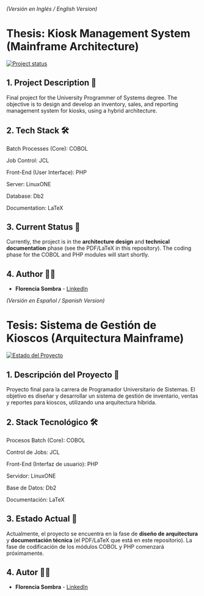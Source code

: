 _(Versión en Inglés / English Version)_

# Thesis: Kiosk Management System (Mainframe Architecture)

[![Project status](https://img.shields.io/badge/status-design-yellowgreen.svg)](https://github.com/Flor125/tesis-gestion-kiosco-cobol)

## 1. Project Description 🚀
Final project for the University Programmer of Systems degree. The objective is to design and develop an inventory, sales, and reporting management system for kiosks, using a hybrid architecture.

## 2. Tech Stack 🛠️
Batch Processes (Core): COBOL

Job Control: JCL

Front-End (User Interface): PHP

Server: LinuxONE

Database: Db2

Documentation: LaTeX

## 3. Current Status 🚧
Currently, the project is in the **architecture design** and **technical documentation** phase (see the PDF/LaTeX in this repository). The coding phase for the COBOL and PHP modules will start shortly.

## 4. Author 👩‍💻

* **Florencia Sombra** - [LinkedIn](https://www.linkedin.com/in/tu-perfil-tuneado)



 _(Versión en Español / Spanish Version)_
# Tesis: Sistema de Gestión de Kioscos (Arquitectura Mainframe)

[![Estado del Proyecto](https://img.shields.io/badge/estado-en_diseño-yellowgreen.svg)](https://github.com/Flor125/tesis-gestion-kiosco-cobol)

## 1. Descripción del Proyecto 🚀

Proyecto final para la carrera de Programador Universitario de Sistemas. El objetivo es diseñar y desarrollar un sistema de gestión de inventario, ventas y reportes para kioscos, utilizando una arquitectura híbrida.

## 2. Stack Tecnológico 🛠️

Procesos Batch (Core): COBOL

Control de Jobs: JCL

Front-End (Interfaz de usuario): PHP

Servidor: LinuxONE

Base de Datos: Db2

Documentación: LaTeX

## 3. Estado Actual 🚧

Actualmente, el proyecto se encuentra en la fase de **diseño de arquitectura** y **documentación técnica** (el PDF/LaTeX que está en este repositorio). La fase de codificación de los módulos COBOL y PHP comenzará próximamente.

## 4. Autor 👩‍💻

* **Florencia Sombra** - [LinkedIn](https://www.linkedin.com/in/tu-perfil-tuneado)
